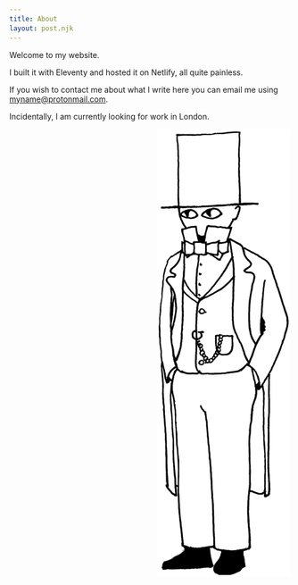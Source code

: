 ```yaml
---
title: About
layout: post.njk
---
```


Welcome to my website.

I built it with Eleventy and hosted it on Netlify, all quite painless.

If you wish to contact me about what I write here you can email me using myname@protonmail.com.

Incidentally, I am currently looking for work in London.



<div style="width: 240px; justify-self: end">
<img src="mascot.png">
</div>
